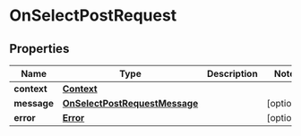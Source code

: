 

# OnSelectPostRequest


## Properties

| Name | Type | Description | Notes |
|------------ | ------------- | ------------- | -------------|
|**context** | [**Context**](Context.md) |  |  |
|**message** | [**OnSelectPostRequestMessage**](OnSelectPostRequestMessage.md) |  |  [optional] |
|**error** | [**Error**](Error.md) |  |  [optional] |



